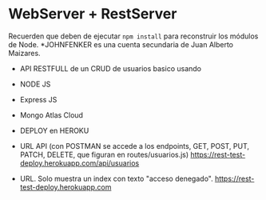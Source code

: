 # WebServer + RestServer

Recuerden que deben de ejecutar ```npm install``` para reconstruir los módulos de Node.
*JOHNFENKER es una cuenta secundaria de Juan Alberto Maizares.


* API RESTFULL de un CRUD de usuarios basico usando
* NODE JS
* Express JS
* Mongo Atlas Cloud

* DEPLOY en HEROKU
* URL API (con POSTMAN se accede a los endpoints, GET, POST, PUT, PATCH, DELETE, que figuran en routes/usuarios.js)
https://rest-test-deploy.herokuapp.com/api/usuarios

* URL. Solo muestra un index con texto "acceso denegado".
https://rest-test-deploy.herokuapp.com

